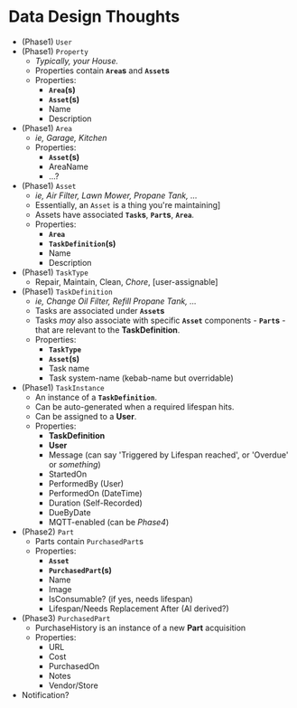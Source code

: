 # Data Design Thoughts

* (Phase1) `User`
* (Phase1) `Property`
  * _Typically, your House._
  * Properties contain **`Area`s** and **`Asset`s**
  * Properties:
    * **`Area`(s)**
    * **`Asset`(s)**
    * Name
    * Description
* (Phase1) `Area`
  * _ie, Garage, Kitchen_
  * Properties:
    * **`Asset`(s)**
    * AreaName
    * ...?
* (Phase1) `Asset`
  * _ie, Air Filter, Lawn Mower, Propane Tank, ..._
  * Essentially, an `Asset` is a thing you're maintaining]
  * Assets have associated **`Task`s**, **`Part`s**, **`Area`**.
  * Properties:
    * **`Area`**
    * **`TaskDefinition`(s)**
    * Name
    * Description
* (Phase1) `TaskType`
  * Repair, Maintain, Clean, _Chore_, [user-assignable]
* (Phase1) `TaskDefinition`
  * _ie, Change Oil Filter, Refill Propane Tank, ..._
  * Tasks are associated under **`Asset`s**
  * Tasks _may_ also associate with specific **`Asset`** components - **`Part`s** - that are relevant to the **TaskDefinition**.
  * Properties:
    * **`TaskType`**
    * **`Asset`(s)**
    * Task name
    * Task system-name (kebab-name but overridable)
* (Phase1) `TaskInstance`
  * An instance of a **`TaskDefinition`**.
  * Can be auto-generated when a required lifespan hits.
  * Can be assigned to a **User**.
  * Properties:
    * **TaskDefinition**
    * **User**
    * Message (can say 'Triggered by Lifespan reached', or 'Overdue' or _something_)
    * StartedOn
    * PerformedBy (User)
    * PerformedOn (DateTime)
    * Duration (Self-Recorded)
    * DueByDate
    * MQTT-enabled (can be _Phase4_)
* (Phase2) `Part`
  * Parts contain `PurchasedPart`s
  * Properties:
    * **`Asset`**
    * **`PurchasedPart`(s)**
    * Name
    * Image
    * IsConsumable? (if yes, needs lifespan)
    * Lifespan/Needs Replacement After (AI derived?)
* (Phase3) `PurchasedPart`
  * PurchaseHistory is an instance of a new **Part** acquisition
  * Properties:
    * URL
    * Cost
    * PurchasedOn
    * Notes
    * Vendor/Store
* Notification?